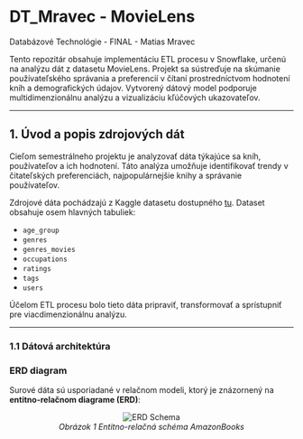 # DT_Mravec - MovieLens
Databázové Technológie - FINAL - Matias Mravec 

Tento repozitár obsahuje implementáciu ETL procesu v Snowflake, určenú na analýzu dát z datasetu MovieLens. Projekt sa sústreďuje na skúmanie používateľského správania a preferencií v čítaní prostredníctvom hodnotení kníh a demografických údajov. Vytvorený dátový model podporuje multidimenzionálnu analýzu a vizualizáciu kľúčových ukazovateľov.

---
## **1. Úvod a popis zdrojových dát**
Cieľom semestrálneho projektu je analyzovať dáta týkajúce sa kníh, používateľov a ich hodnotení. Táto analýza umožňuje identifikovať trendy v čitateľských preferenciách, najpopulárnejšie knihy a správanie používateľov.

Zdrojové dáta pochádzajú z Kaggle datasetu dostupného [tu](https://grouplens.org/datasets/movielens/). Dataset obsahuje osem hlavných tabuliek:
- `age_group`
- `genres`
- `genres_movies`
- `occupations`
- `ratings`
- `tags`
- `users`

Účelom ETL procesu bolo tieto dáta pripraviť, transformovať a sprístupniť pre viacdimenzionálnu analýzu.

---

### **1.1 Dátová architektúra**

### **ERD diagram**
Surové dáta sú usporiadané v relačnom modeli, ktorý je znázornený na **entitno-relačnom diagrame (ERD)**:

<p align="center">
  <img src="" alt="ERD Schema">
  <br>
  <em>Obrázok 1 Entitno-relačná schéma AmazonBooks</em>
</p>
